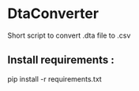 # DtaConverter
Short script to convert .dta file to .csv
## Install requirements :
pip install -r requirements.txt
